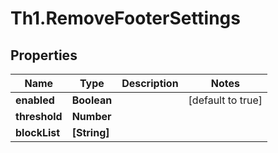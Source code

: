 # Th1.RemoveFooterSettings

## Properties

Name | Type | Description | Notes
------------ | ------------- | ------------- | -------------
**enabled** | **Boolean** |  | [default to true]
**threshold** | **Number** |  | 
**blockList** | **[String]** |  | 


